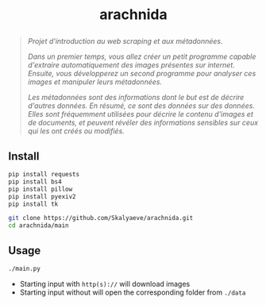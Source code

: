 # <p align="center">arachnida</p>

> _Projet d'introduction au web scraping et aux métadonnées._
>
> _Dans un premier temps, vous allez créer un petit programme capable d'extraire automatiquement des images présentes sur internet. Ensuite, vous développerez un second programme pour analyser ces images et manipuler leurs métadonnées._
>
> _Les métadonnées sont des informations dont le but est de décrire d'autres données. En résumé, ce sont des données sur des données. Elles sont fréquemment utilisées pour décrire le contenu d'images et de documents, et peuvent révéler des informations sensibles sur ceux qui les ont créés ou modifiés._

## Install

```bash
pip install requests
pip install bs4
pip install pillow
pip install pyexiv2
pip install tk
```

```bash
git clone https://github.com/Skalyaeve/arachnida.git
cd arachnida/main
```

## Usage

```bash
./main.py
```

- Starting input with `http(s)://` will download images
- Starting input without will open the corresponding folder from `./data`
